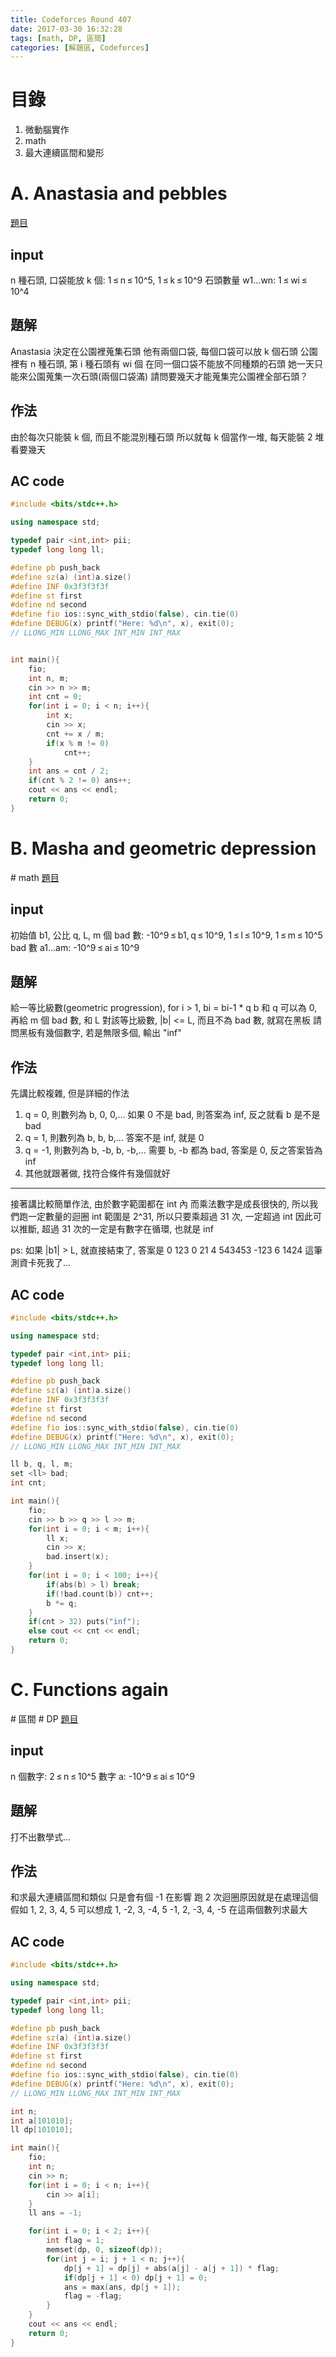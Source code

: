 ```yaml
---
title: Codeforces Round 407
date: 2017-03-30 16:32:28
tags: [math, DP, 區間]
categories: [解題區, Codeforces]
---
```

目錄
===
1. 微動腦實作
2. math
3. 最大連續區間和變形

# A. Anastasia and pebbles
[題目](http://codeforces.com/contest/789/problem/A)

## input
n 種石頭, 口袋能放 k 個: 1 ≤ n ≤ 10^5, 1 ≤ k ≤ 10^9
石頭數量 w1...wn: 1 ≤ wi ≤ 10^4

## 題解
Anastasia 決定在公園裡蒐集石頭
他有兩個口袋, 每個口袋可以放 k 個石頭
公園裡有 n 種石頭, 第 i 種石頭有 wi 個
在同一個口袋不能放不同種類的石頭
她一天只能來公園蒐集一次石頭(兩個口袋滿)
請問要幾天才能蒐集完公園裡全部石頭？

## 作法
由於每次只能裝 k 個, 而且不能混別種石頭
所以就每 k 個當作一堆, 每天能裝 2 堆
看要幾天

## AC code
```cpp
#include <bits/stdc++.h>

using namespace std;

typedef pair <int,int> pii;
typedef long long ll;

#define pb push_back
#define sz(a) (int)a.size()
#define INF 0x3f3f3f3f
#define st first
#define nd second
#define fio ios::sync_with_stdio(false), cin.tie(0)
#define DEBUG(x) printf("Here: %d\n", x), exit(0);
// LLONG_MIN LLONG_MAX INT_MIN INT_MAX


int main(){
    fio;
    int n, m;
    cin >> n >> m;
    int cnt = 0;
    for(int i = 0; i < n; i++){
        int x;
        cin >> x;
        cnt += x / m;
        if(x % m != 0)
            cnt++;
    }
    int ans = cnt / 2;
    if(cnt % 2 != 0) ans++;
    cout << ans << endl;
    return 0;
}
```

# B. Masha and geometric depression
\# math
[題目](http://codeforces.com/contest/789/problem/B)

## input
初始值 b1, 公比 q, L, m 個 bad 數: -10^9 ≤ b1, q ≤ 10^9, 1 ≤ l ≤ 10^9, 1 ≤ m ≤ 10^5
bad 數 a1...am: -10^9 ≤ ai ≤ 10^9

## 題解
給一等比級數(geometric progression), for i > 1, bi = bi-1 * q
b 和 q 可以為 0, 再給 m 個 bad 數, 和 L
對該等比級數, |b| <= L, 而且不為 bad 數, 就寫在黑板
請問黑板有幾個數字, 若是無限多個, 輸出 "inf"

## 作法
先講比較複雜, 但是詳細的作法
1. q = 0, 則數列為 b, 0, 0,...
如果 0 不是 bad, 則答案為 inf, 反之就看 b 是不是 bad
2. q = 1, 則數列為 b, b, b,...
答案不是 inf, 就是 0
3. q = -1, 則數列為 b, -b, b, -b,...
需要 b, -b 都為 bad, 答案是 0, 反之答案皆為 inf
4. 其他就跟著做, 找符合條件有幾個就好
---
接著講比較簡單作法, 由於數字範圍都在 int 內
而乘法數字是成長很快的, 所以我們跑一定數量的迴圈
int 範圍是 2^31, 所以只要乘超過 31 次, 一定超過 int
因此可以推斷, 超過 31 次的一定是有數字在循環, 也就是 inf

ps: 如果 |b1| > L, 就直接結束了, 答案是 0
123 0 21 4
543453 -123 6 1424
這筆測資卡死我了...

## AC code
```cpp
#include <bits/stdc++.h>

using namespace std;

typedef pair <int,int> pii;
typedef long long ll;

#define pb push_back
#define sz(a) (int)a.size()
#define INF 0x3f3f3f3f
#define st first
#define nd second
#define fio ios::sync_with_stdio(false), cin.tie(0)
#define DEBUG(x) printf("Here: %d\n", x), exit(0);
// LLONG_MIN LLONG_MAX INT_MIN INT_MAX

ll b, q, l, m;
set <ll> bad;
int cnt;

int main(){
    fio;
    cin >> b >> q >> l >> m;
    for(int i = 0; i < m; i++){
        ll x;
        cin >> x;
        bad.insert(x);
    }
    for(int i = 0; i < 100; i++){
        if(abs(b) > l) break;
        if(!bad.count(b)) cnt++;
        b *= q;
    }
    if(cnt > 32) puts("inf");
    else cout << cnt << endl;
    return 0;
}
```

# C. Functions again
\# 區間 \# DP
[題目](http://codeforces.com/contest/789/problem/C)

## input
n 個數字: 2 ≤ n ≤ 10^5
數字 a: -10^9 ≤ ai ≤ 10^9

## 題解
打不出數學式...

## 作法
和求最大連續區間和類似
只是會有個 -1 在影響
跑 2 次迴圈原因就是在處理這個
假如 1, 2, 3, 4, 5
可以想成
1, -2, 3, -4, 5
-1, 2, -3, 4, -5
在這兩個數列求最大

## AC code
```cpp
#include <bits/stdc++.h>

using namespace std;

typedef pair <int,int> pii;
typedef long long ll;

#define pb push_back
#define sz(a) (int)a.size()
#define INF 0x3f3f3f3f
#define st first
#define nd second
#define fio ios::sync_with_stdio(false), cin.tie(0)
#define DEBUG(x) printf("Here: %d\n", x), exit(0);
// LLONG_MIN LLONG_MAX INT_MIN INT_MAX

int n;
int a[101010];
ll dp[101010];

int main(){
    fio;
    int n;
    cin >> n;
    for(int i = 0; i < n; i++){
        cin >> a[i];
    }
    ll ans = -1;

    for(int i = 0; i < 2; i++){
        int flag = 1;
        memset(dp, 0, sizeof(dp));
        for(int j = i; j + 1 < n; j++){
            dp[j + 1] = dp[j] + abs(a[j] - a[j + 1]) * flag;
            if(dp[j + 1] < 0) dp[j + 1] = 0;
            ans = max(ans, dp[j + 1]);
            flag = -flag;
        }
    }
    cout << ans << endl;
    return 0;
}
```
